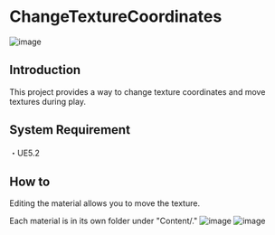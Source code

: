 # ChangeTextureCoordinates



![image](https://github.com/nagi10Rin/ChangeTextureCoordinates/assets/96824821/d97015e0-1aac-4467-8eb5-9b45cad07afc)

## Introduction

This project provides a way to change texture coordinates and move textures during play.

## System Requirement
・UE5.2

## How to
Editing the material allows you to move the texture.

Each material is in its own folder under "Content/."
![image](https://github.com/nagi10Rin/ChangeTextureCoordinates/assets/96824821/a9b41c28-d889-437c-a43e-a33591cb7368)
![image](https://github.com/nagi10Rin/ChangeTextureCoordinates/assets/96824821/2a065fb1-5853-451b-886a-056cdce547d1)
